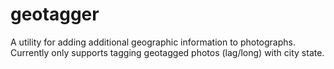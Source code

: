 geotagger
=========

A utility for adding additional geographic information to photographs.  Currently only supports tagging geotagged photos (lag/long) with city state.
